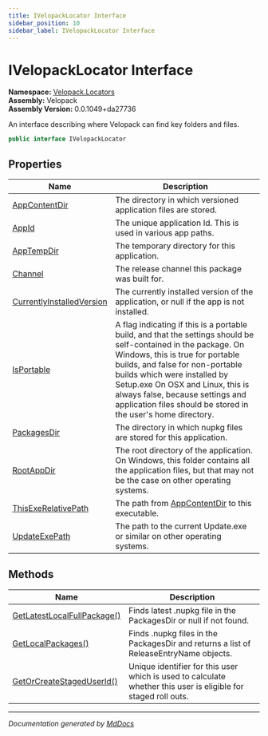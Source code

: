 ```yaml
---
title: IVelopackLocator Interface
sidebar_position: 10
sidebar_label: IVelopackLocator Interface
---
```

<!--  
  <auto-generated>   
    The contents of this file were generated by a tool.  
    Changes to this file may be list if the file is regenerated  
  </auto-generated>   
-->

# IVelopackLocator Interface

**Namespace:** [Velopack.Locators](../index.md)  
**Assembly:** Velopack  
**Assembly Version:** 0.0.1049+da27736

An interface describing where Velopack can find key folders and files.

```csharp
public interface IVelopackLocator
```

## Properties

| Name                                                                 | Description                                                                                                                                                                                                                                                                                                                                                      |
| -------------------------------------------------------------------- | ---------------------------------------------------------------------------------------------------------------------------------------------------------------------------------------------------------------------------------------------------------------------------------------------------------------------------------------------------------------- |
| [AppContentDir](properties/AppContentDir.md)                         |  The directory in which versioned application files are stored.                                                                                                                                                                                                                                                                                                  |
| [AppId](properties/AppId.md)                                         |  The unique application Id. This is used in various app paths.                                                                                                                                                                                                                                                                                                   |
| [AppTempDir](properties/AppTempDir.md)                               |  The temporary directory for this application.                                                                                                                                                                                                                                                                                                                   |
| [Channel](properties/Channel.md)                                     |  The release channel this package was built for.                                                                                                                                                                                                                                                                                                                 |
| [CurrentlyInstalledVersion](properties/CurrentlyInstalledVersion.md) |  The currently installed version of the application, or null if the app is not installed.                                                                                                                                                                                                                                                                        |
| [IsPortable](properties/IsPortable.md)                               | A flag indicating if this is a portable build, and that the settings should be self\-contained in the package. On Windows, this is true for portable builds, and false for non\-portable builds which were installed by Setup.exe On OSX and Linux, this is always false, because settings and application files should be stored in the user's  home directory. |
| [PackagesDir](properties/PackagesDir.md)                             |  The directory in which nupkg files are stored for this application.                                                                                                                                                                                                                                                                                             |
| [RootAppDir](properties/RootAppDir.md)                               | The root directory of the application. On Windows, this folder contains all  the application files, but that may not be the case on other operating systems.                                                                                                                                                                                                     |
| [ThisExeRelativePath](properties/ThisExeRelativePath.md)             |  The path from [AppContentDir](properties/AppContentDir.md) to this executable.                                                                                                                                                                                                                                                                                  |
| [UpdateExePath](properties/UpdateExePath.md)                         |  The path to the current Update.exe or similar on other operating systems.                                                                                                                                                                                                                                                                                       |

## Methods

| Name                                                                | Description                                                                                                     |
| ------------------------------------------------------------------- | --------------------------------------------------------------------------------------------------------------- |
| [GetLatestLocalFullPackage()](methods/GetLatestLocalFullPackage.md) | Finds latest .nupkg file in the PackagesDir or null if not found.                                               |
| [GetLocalPackages()](methods/GetLocalPackages.md)                   | Finds .nupkg files in the PackagesDir and returns a list of ReleaseEntryName objects.                           |
| [GetOrCreateStagedUserId()](methods/GetOrCreateStagedUserId.md)     | Unique identifier for this user which is used to calculate whether this user is eligible for  staged roll outs. |

___

*Documentation generated by [MdDocs](https://github.com/ap0llo/mddocs)*
